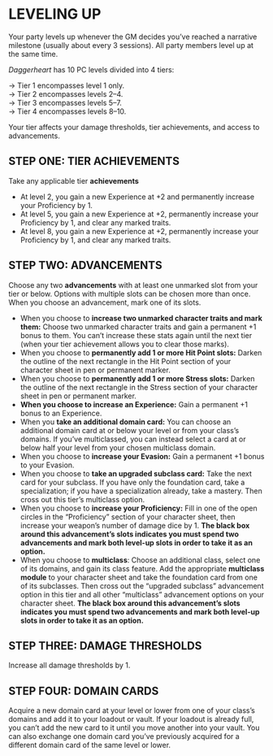 # LEVELING UP
Your party levels up whenever the GM decides you’ve reached a narrative milestone (usually about every 3 sessions). All party members level up at the same time.  

*Daggerheart* has 10 PC levels divided into 4 tiers:  

→ Tier 1 encompasses level 1 only.  
→ Tier 2 encompasses levels 2–4.  
→ Tier 3 encompasses levels 5–7.  
→ Tier 4 encompasses levels 8–10.  

Your tier affects your damage thresholds, tier achievements, and access to advancements.  

## STEP ONE: TIER ACHIEVEMENTS
Take any applicable tier **achievements**  

- At level 2, you gain a new Experience at +2 and permanently increase your Proficiency by 1.  
- At level 5, you gain a new Experience at +2, permanently increase your Proficiency by 1, and clear any marked traits.  
- At level 8, you gain a new Experience at +2, permanently increase your Proficiency by 1, and clear any marked traits.  

## STEP TWO: ADVANCEMENTS
Choose any two **advancements** with at least one unmarked slot from your tier or below. Options with multiple slots can be chosen more than once. When you choose an advancement, mark one of its slots.  

- When you choose to **increase two unmarked character traits and mark them:** Choose two unmarked character traits and gain a permanent +1 bonus to them. You can’t increase these stats again until the next tier (when your tier achievement allows you to clear those marks).  
- When you choose to **permanently add 1 or more Hit Point slots:** Darken the outline of the next rectangle in the Hit Point section of your character sheet in pen or permanent marker.  
- When you choose to **permanently add 1 or more Stress slots:** Darken the outline of the next rectangle in the Stress section of your character sheet in pen or permanent marker.  
- **When you choose to increase an Experience:** Gain a permanent +1 bonus to an Experience.  
- When you **take an additional domain card:** You can choose an additional domain card at or below your level or from your class’s domains. If you’ve multiclassed, you can instead select a card at or below half your level from your chosen multiclass domain.  
- When you choose to **increase your Evasion:** Gain a permanent +1 bonus to your Evasion. 
- When you choose to **take an upgraded subclass card:** Take the next card for your subclass. If you have only the foundation card, take a specialization; if you have a specialization already, take a mastery. Then cross out this tier’s multiclass option.  
- When you choose to **increase your Proficiency:** Fill in one of the open circles in the “Proficiency” section of your character sheet, then increase your weapon’s number of damage dice by 1. **The black box around this advancement’s slots indicates you must spend two advancements and mark both level-up slots in order to take it as an option.**  
- When you choose to **multiclass**: Choose an additional class, select one of its domains, and gain its class feature. Add the appropriate **multiclass module** to your character sheet and take the foundation card from one of its subclasses. Then cross out the “upgraded subclass” advancement option in this tier and all other “multiclass” advancement options on your character sheet. **The black box around this advancement’s slots indicates you must spend two advancements and mark both level-up slots in order to take it as an option.**  

## STEP THREE: DAMAGE THRESHOLDS
Increase all damage thresholds by 1.  

## STEP FOUR: DOMAIN CARDS
Acquire a new domain card at your level or lower from one of your class’s domains and add it to your loadout or vault. If your loadout is already full, you can’t add the new card to it until you move another into your vault. You can also exchange one domain card you’ve previously acquired for a different domain card of the same level or lower.  